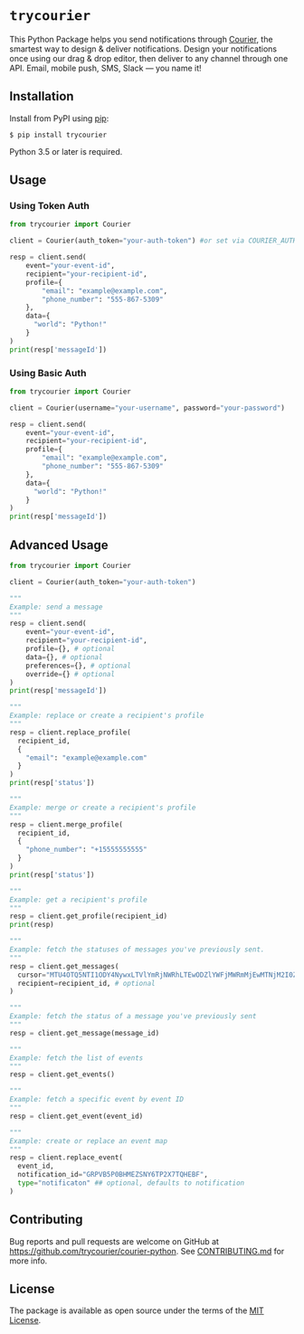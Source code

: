 # `trycourier`

This Python Package helps you send notifications through [Courier](https://www.trycourier.com/), the smartest way to design &amp; deliver notifications. Design your notifications once using our drag &amp; drop editor, then deliver to any channel through one API. Email, mobile push, SMS, Slack &mdash; you name it!

## Installation

Install from PyPI using [pip](http://www.pip-installer.org/en/latest/):

```shell
$ pip install trycourier
```

Python 3.5 or later is required.

## Usage

### Using Token Auth

```python
from trycourier import Courier

client = Courier(auth_token="your-auth-token") #or set via COURIER_AUTH_TOKEN env var

resp = client.send(
    event="your-event-id",
    recipient="your-recipient-id",
    profile={
        "email": "example@example.com",
        "phone_number": "555-867-5309"
    },
    data={
      "world": "Python!"
    }
)
print(resp['messageId'])
```

### Using Basic Auth

```python
from trycourier import Courier

client = Courier(username="your-username", password="your-password")

resp = client.send(
    event="your-event-id",
    recipient="your-recipient-id",
    profile={
        "email": "example@example.com",
        "phone_number": "555-867-5309"
    },
    data={
      "world": "Python!"
    }
)
print(resp['messageId'])
```

## Advanced Usage

```python
from trycourier import Courier

client = Courier(auth_token="your-auth-token")

"""
Example: send a message
"""
resp = client.send(
    event="your-event-id",
    recipient="your-recipient-id",
    profile={}, # optional
    data={}, # optional
    preferences={}, # optional
    override={} # optional
)
print(resp['messageId'])

"""
Example: replace or create a recipient's profile
"""
resp = client.replace_profile(
  recipient_id,
  {
    "email": "example@example.com"
  }
)
print(resp['status'])

"""
Example: merge or create a recipient's profile
"""
resp = client.merge_profile(
  recipient_id,
  {
    "phone_number": "+15555555555"
  }
)
print(resp['status'])

"""
Example: get a recipient's profile
"""
resp = client.get_profile(recipient_id)
print(resp)

"""
Example: fetch the statuses of messages you've previously sent.
"""
resp = client.get_messages(
  cursor="MTU4OTQ5NTI1ODY4NywxLTVlYmRjNWRhLTEwODZlYWFjMWRmMjEwMTNjM2I0ZjVhMA", # optional
  recipient=recipient_id, # optional
)

"""
Example: fetch the status of a message you've previously sent
"""
resp = client.get_message(message_id)

"""
Example: fetch the list of events
"""
resp = client.get_events()

"""
Example: fetch a specific event by event ID
"""
resp = client.get_event(event_id)

"""
Example: create or replace an event map
"""
resp = client.replace_event(
  event_id,
  notification_id="GRPVB5P0BHMEZSNY6TP2X7TQHEBF",
  type="notificaton" ## optional, defaults to notification
)
```

## Contributing

Bug reports and pull requests are welcome on GitHub at https://github.com/trycourier/courier-python. See [CONTRIBUTING.md](CONTRIBUTING.md) for more info.

## License

The package is available as open source under the terms of the [MIT License](https://opensource.org/licenses/MIT).
